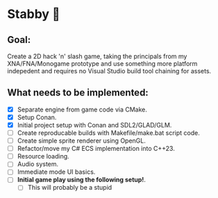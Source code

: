 # Stabby 🔪

## Goal:

Create a 2D hack 'n' slash game, taking the principals from my XNA/FNA/Monogame prototype and use something more platform indepedent and requires no Visual Studio build tool chaining for assets.

## What needs to be implemented:
- [x] Separate engine from game code via CMake.
- [x] Setup Conan.
- [x] Initial project setup with Conan and SDL2/GLAD/GLM.
- [ ] Create reproducable builds with Makefile/make.bat script code.
- [ ] Create simple sprite renderer using OpenGL.
- [ ] Refactor/move my C# ECS implementation into C++23.
- [ ] Resource loading.
- [ ] Audio system.
- [ ] Immediate mode UI basics.
- [ ] **Initial game play using the following setup!**.
  - [ ] This will probably be a stupid 

